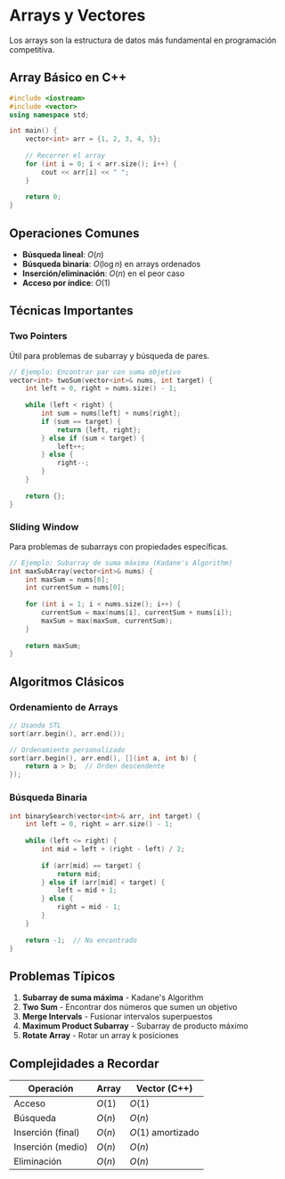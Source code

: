 # Arrays y Vectores

Los arrays son la estructura de datos más fundamental en programación competitiva.

## Array Básico en C++

```cpp
#include <iostream>
#include <vector>
using namespace std;

int main() {
    vector<int> arr = {1, 2, 3, 4, 5};
    
    // Recorrer el array
    for (int i = 0; i < arr.size(); i++) {
        cout << arr[i] << " ";
    }
    
    return 0;
}
```

## Operaciones Comunes

* **Búsqueda lineal**: $O(n)$
* **Búsqueda binaria**: $O(\log n)$ en arrays ordenados
* **Inserción/eliminación**: $O(n)$ en el peor caso
* **Acceso por índice**: $O(1)$

## Técnicas Importantes

### Two Pointers

Útil para problemas de subarray y búsqueda de pares.

```cpp
// Ejemplo: Encontrar par con suma objetivo
vector<int> twoSum(vector<int>& nums, int target) {
    int left = 0, right = nums.size() - 1;
    
    while (left < right) {
        int sum = nums[left] + nums[right];
        if (sum == target) {
            return {left, right};
        } else if (sum < target) {
            left++;
        } else {
            right--;
        }
    }
    
    return {};
}
```

### Sliding Window

Para problemas de subarrays con propiedades específicas.

```cpp
// Ejemplo: Subarray de suma máxima (Kadane's Algorithm)
int maxSubArray(vector<int>& nums) {
    int maxSum = nums[0];
    int currentSum = nums[0];
    
    for (int i = 1; i < nums.size(); i++) {
        currentSum = max(nums[i], currentSum + nums[i]);
        maxSum = max(maxSum, currentSum);
    }
    
    return maxSum;
}
```

## Algoritmos Clásicos

### Ordenamiento de Arrays

```cpp
// Usando STL
sort(arr.begin(), arr.end());

// Ordenamiento personalizado
sort(arr.begin(), arr.end(), [](int a, int b) {
    return a > b;  // Orden descendente
});
```

### Búsqueda Binaria

```cpp
int binarySearch(vector<int>& arr, int target) {
    int left = 0, right = arr.size() - 1;
    
    while (left <= right) {
        int mid = left + (right - left) / 2;
        
        if (arr[mid] == target) {
            return mid;
        } else if (arr[mid] < target) {
            left = mid + 1;
        } else {
            right = mid - 1;
        }
    }
    
    return -1;  // No encontrado
}
```

## Problemas Típicos

1. **Subarray de suma máxima** - Kadane's Algorithm
2. **Two Sum** - Encontrar dos números que sumen un objetivo
3. **Merge Intervals** - Fusionar intervalos superpuestos
4. **Maximum Product Subarray** - Subarray de producto máximo
5. **Rotate Array** - Rotar un array k posiciones

## Complejidades a Recordar

| Operación | Array | Vector (C++) | 
|-----------|-------|--------------|
| Acceso | $O(1)$ | $O(1)$ |
| Búsqueda | $O(n)$ | $O(n)$ |
| Inserción (final) | $O(n)$ | $O(1)$ amortizado |
| Inserción (medio) | $O(n)$ | $O(n)$ |
| Eliminación | $O(n)$ | $O(n)$ | 